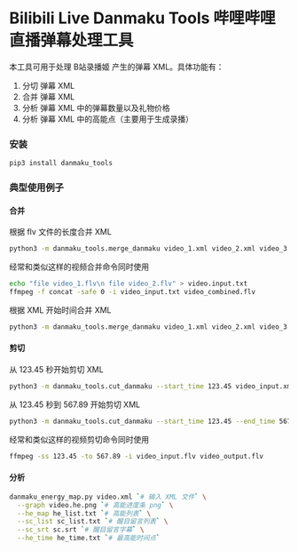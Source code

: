 Bilibili Live Danmaku Tools 哔哩哔哩直播弹幕处理工具
===========================

本工具可用于处理 B站录播姬 产生的弹幕 XML。具体功能有：
1. 分切 弹幕 XML 
2. 合并 弹幕 XML 
3. 分析 弹幕 XML 中的弹幕数量以及礼物价格
4. 分析 弹幕 XML 中的高能点（主要用于生成录播）

### 安装

```bash
pip3 install danmaku_tools
```

### 典型使用例子

#### 合并

根据 flv 文件的长度合并 XML
```bash
python3 -m danmaku_tools.merge_danmaku video_1.xml video_2.xml video_3.xml --video_time ".flv" --output video_combined.xml
```

经常和类似这样的视频合并命令同时使用
```bash
echo "file video_1.flv\n file video_2.flv" > video.input.txt
ffmpeg -f concat -safe 0 -i video_input.txt video_combined.flv
```

根据 XML 开始时间合并 XML
```bash
python3 -m danmaku_tools.merge_danmaku video_1.xml video_2.xml video_3.xml --output video_combined.xml
```

#### 剪切

从 123.45 秒开始剪切 XML
```bash
python3 -m danmaku_tools.cut_danmaku --start_time 123.45 video_input.xml --output video_output.xml
```

从 123.45 秒到 567.89 开始剪切 XML
```bash
python3 -m danmaku_tools.cut_danmaku --start_time 123.45 --end_time 567.89 video_input.xml --output video_output.xml
```

经常和类似这样的视频剪切命令同时使用
```bash
ffmpeg -ss 123.45 -to 567.89 -i video_input.flv video_output.flv
```

#### 分析

```bash
danmaku_energy_map.py video.xml `# 输入 XML 文件` \
  --graph video.he.png `# 高能进度条 png` \
  --he_map he_list.txt `# 高能列表` \
  --sc_list sc_list.txt `# 醒目留言列表` \
  --sc_srt sc.srt `# 醒目留言字幕` \
  --he_time he_time.txt `# 最高能时间点`
```






